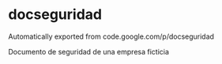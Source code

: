 # docseguridad
Automatically exported from code.google.com/p/docseguridad

Documento de seguridad de una empresa ficticia
